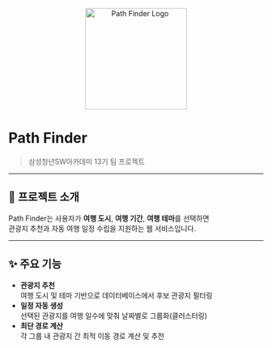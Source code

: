 <p align="center">
  <picture>
    <!-- 다크 모드일 때 흰색 로고 -->
    <source srcset="[logo-white.png](https://raw.githubusercontent.com/PathFinder-2025/resources/refs/heads/main/path-finder-logo-white.png)" media="(prefers-color-scheme: dark)" />
    <!-- 라이트 모드일 때 검은색 로고 -->
    <source srcset="[logo-black.png](https://raw.githubusercontent.com/PathFinder-2025/resources/refs/heads/main/path-finder-logo-black.png)" media="(prefers-color-scheme: light)" />
    <!-- 브라우저가 picture 태그를 지원하지 않을 때 기본 -->
    <img src="[logo-white.png](https://raw.githubusercontent.com/PathFinder-2025/resources/refs/heads/main/path-finder-logo-white.png)" alt="Path Finder Logo" width="200" />
  </picture>
</p>

# Path Finder

> 삼성청년SW아카데미 13기 팀 프로젝트

---

## 🚀 프로젝트 소개

Path Finder는 사용자가 **여행 도시**, **여행 기간**, **여행 테마**를 선택하면  
관광지 추천과 자동 여행 일정 수립을 지원하는 웹 서비스입니다.

---

## ✨ 주요 기능

- **관광지 추천**  
  여행 도시 및 테마 기반으로 데이터베이스에서 후보 관광지 필터링  
- **일정 자동 생성**  
  선택된 관광지를 여행 일수에 맞춰 날짜별로 그룹화(클러스터링)  
- **최단 경로 계산**  
  각 그룹 내 관광지 간 최적 이동 경로 계산 및 추천
  
